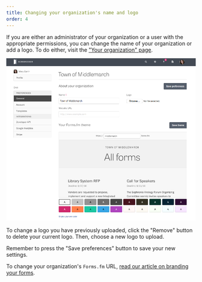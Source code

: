 ```yaml
---
title: Changing your organization's name and logo
order: 4
---
```


If you are either an administrator of your organization or a user with the appropriate permissions, you can change the name of your organization or add a logo. To do either, visit the ["Your organization" page](https://screendoor.dobt.co/site/).

![Changing your organization's settings](../images/organization_settings.png)

To change a logo you have previously uploaded, click the "Remove" button to delete your current logo. Then, choose a new logo to upload.

Remember to press the "Save preferences" button to save your new settings.

To change your organization's `Forms.fm` URL, [read our article on branding your forms](../projects/branding_your_forms.html).

